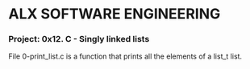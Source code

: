 # ALX SOFTWARE ENGINEERING

### Project: 0x12. C - Singly linked lists

File 0-print_list.c is a function that prints all the elements of a list_t list.
